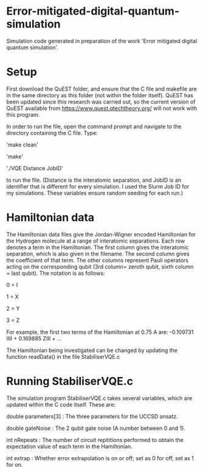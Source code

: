 # Error-mitigated-digital-quantum-simulation
Simulation code generated in preparation of the work 'Error mitigated digital quantum simulation'.



# Setup

First download the QuEST folder, and ensure that the C file and makefile are in the same directory as this folder (not within
the folder itself). QuEST has been updated since this research was carried out, so the current version of QuEST available from 
https://www.quest.qtechtheory.org/ will not work with this program. 

In order to run the file, open the command prompt and navigate to the directory containing the C file. Type:

'make clean'

'make'

'./VQE Distance JobID'

to run the file. (Distance is the interatomic separation, and JobID is an identifier that is different for every simulation.
I used the Slurm Job ID for my simulations. These variables ensure random seeding for each run.)


# Hamiltonian data

The Hamiltonian data files give the Jordan-Wigner encoded Hamiltonian for the Hydrogen molecule at a range of interatomic
separations. Each row denotes a term in the Hamiltonian. The first column gives the interatomic separation, which is also 
given in the filename. The second column gives the coefficient of that term. The other columns represent Pauli operators 
acting on the corresponding qubit (3rd column= zeroth qubit, sixth column = last qubit). The notation is as follows:

0 = I

1 = X

2 = Y

3 = Z

For example, the first two terms of the Hamiltonian at 0.75 A are: -0.109731 IIII + 0.169885 ZIII + ...

The Hamiltonian being investigated can be changed by updating the function readData() in the file StabiliserVQE.c 


# Running StabiliserVQE.c

The simulation program StabiliserVQE.c takes several variables, which are updated within the C code itself. These are:

double parameters[3] : The three parameters for the UCCSD ansatz.

double gateNoise : The 2 qubit gate noise (A number between 0 and 1).

int nRepeats : The number of circuit repititions performed to obtain the expectation value of each term in the Hamiltonian.

int extrap :  Whether error extrapolation is on or off; set as 0 for off, set as 1 for on.

